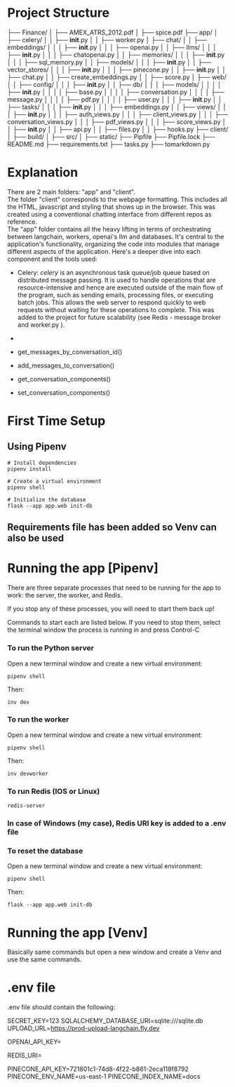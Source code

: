 # Project Structure

├── Finance/
│   ├── AMEX_ATRS_2012.pdf
│   ├── spice.pdf
├── app/
│   ├── celery/
│   │   ├── __init__.py
│   │   ├── worker.py
│   ├── chat/
│   │   ├── embeddings/
│   │   │   ├── __init__.py
│   │   │   ├── openai.py
│   │   ├── llms/
│   │   │   ├── __init__.py
│   │   │   ├── chatopenai.py
│   │   ├── memories/
│   │   │   ├── __init__.py
│   │   │   ├── sql_memory.py
│   │   ├── models/
│   │   │   ├── __init__.py
│   │   ├── vector_stores/
│   │   │   ├── __init__.py
│   │   │   ├── pinecone.py
│   │   ├── __init__.py
│   │   ├── chat.py
│   │   ├── create_embeddings.py
│   │   ├── score.py
│   ├── web/
│   │   ├── config/
│   │   │   ├── __init__.py
│   │   ├── db/
│   │   │   ├── models/
│   │   │   │   ├── __init__.py
│   │   │   │   ├── base.py
│   │   │   │   ├── conversation.py
│   │   │   │   ├── message.py
│   │   │   │   ├── pdf.py
│   │   │   │   ├── user.py
│   │   │   ├── __init__.py
│   │   ├── tasks/
│   │   │   ├── __init__.py
│   │   │   ├── embeddings.py
│   │   ├── views/
│   │   │   ├── __init__.py
│   │   │   ├── auth_views.py
│   │   │   ├── client_views.py
│   │   │   ├── conversation_views.py
│   │   │   ├── pdf_views.py
│   │   │   ├── score_views.py
│   │   ├── __init__.py
│   │   ├── api.py
│   │   ├── files.py
│   │   ├── hooks.py
├── client/
│   ├── build/
│   ├── src/
│   ├── static/
├── Pipfile
├── Pipfile.lock
├── README.md
├── requirements.txt
├── tasks.py
├── tomarkdown.py

# Explanation

There are 2 main folders: "app" and "client".  
The folder "client" corresponds to the webpage formatting. This includes all the HTML, javascript and styling that shows up in the browser. This was created using a conventional chatting interface from different repos as reference.  
The "app" folder contains all the heavy lifting in terms of orchestrating between langchain, workers, openai's llm and databases. It's central to the application's functionality, organizing the code into modules that manage different aspects of the application. Here's a deeper dive into each component and the tools used:  
* Celery: _celery_ is an asynchronous task queue/job queue based on distributed message passing. It is used to handle operations that are resource-intensive and hence are executed outside of the main flow of the program, such as sending emails, processing files, or executing batch jobs. This allows the web server to respond quickly to web requests without waiting for these operations to complete.  This was added to the project for future scalability (see Redis - message broker and worker.py ).  
*  

* get_messages_by_conversation_id()
* add_messages_to_conversation()
* get_conversation_components()
* set_conversation_components()
# First Time Setup

## Using Pipenv 

```
# Install dependencies
pipenv install

# Create a virtual environment
pipenv shell

# Initialize the database
flask --app app.web init-db

```

## Requirements file has been added so Venv can also be used


# Running the app [Pipenv]

There are three separate processes that need to be running for the app to work: the server, the worker, and Redis.

If you stop any of these processes, you will need to start them back up!

Commands to start each are listed below. If you need to stop them, select the terminal window the process is running in and press Control-C

### To run the Python server

Open a new terminal window and create a new virtual environment:

```
pipenv shell
```

Then:

```
inv dev
```

### To run the worker

Open a new terminal window and create a new virtual environment:

```
pipenv shell
```

Then:

```
inv devworker
```

### To run Redis (IOS or Linux)

```
redis-server
```

### In case of Windows (my case), Redis URI key is added to a .env file

### To reset the database

Open a new terminal window and create a new virtual environment:

```
pipenv shell
```

Then:

```
flask --app app.web init-db
```

# Running the app [Venv]

Basically same commands but open a new window and create a Venv and use the same commands.

# .env file

.env file should contain the following:

SECRET_KEY=123
SQLALCHEMY_DATABASE_URI=sqlite:///sqlite.db
UPLOAD_URL=https://prod-upload-langchain.fly.dev

OPENAI_API_KEY=

REDIS_URI=

PINECONE_API_KEY=721801c1-74d8-4f22-b861-2eca118f8792
PINECONE_ENV_NAME=us-east-1
PINECONE_INDEX_NAME=docs
